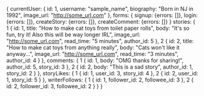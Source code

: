 {
  currentUser: {
    id: 1,
    username: "sample_name",
    biography: "Born in NJ in 1992",
    image_url: "http://some_url.com"
  },
  forms: {
    signup: {errors: []},
    login: {errors: []},
    createStory: {errors: []},
    createComment: {errors: []}
  }
  stories: {
    1 {
      id: 1,
      title: "How to make cat toys from toilet paper rolls",
      body: "It's so fun, try it! Also this will be way longer IRL",
      image_url: "http://some_url.com",
      read_time: "5 minutes",
      author_id: 5
    },
    2 {
      id: 2,
      title: "How to make cat toys from anything really",
      body: "Cats won't like it anyway...",
      image_url: "http://some_url.com",
      read_time: "3 minutes",
      author_id: 4
    }
  },
  comments: {
    1 {
      id: 1,
      body: "OMG thanks for sharing!",
      author_id: 5,
      story_id: 3
    },
    2 {
      id: 2,
      body: "This is a sad story",
      author_id: 1,
      story_id: 2
    }
  },
  storyLikes: {
    1 {
      id: 1,
      user_id: 3,
      story_id: 4
    },
    2 {
      id: 2,
      user_id: 1,
      story_id: 5
    }
  },
  writerFollows: {
    1 {
      id: 1,
      follower_id: 2,
      followee_id: 3
    },
    2 {
      id: 2,
      follower_id: 3,
      followee_id: 2
    }
  }
}
